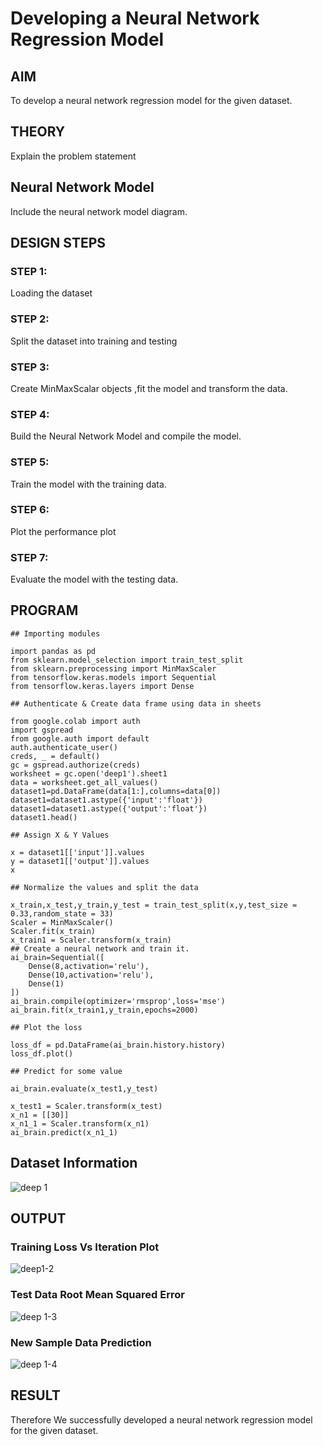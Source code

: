 # Developing a Neural Network Regression Model

## AIM

To develop a neural network regression model for the given dataset.

## THEORY

Explain the problem statement

## Neural Network Model

Include the neural network model diagram.

## DESIGN STEPS

### STEP 1:

Loading the dataset

### STEP 2:

Split the dataset into training and testing

### STEP 3:

Create MinMaxScalar objects ,fit the model and transform the data.

### STEP 4:

Build the Neural Network Model and compile the model.

### STEP 5:

Train the model with the training data.

### STEP 6:

Plot the performance plot

### STEP 7:

Evaluate the model with the testing data.

## PROGRAM
```
## Importing modules

import pandas as pd
from sklearn.model_selection import train_test_split
from sklearn.preprocessing import MinMaxScaler
from tensorflow.keras.models import Sequential
from tensorflow.keras.layers import Dense

## Authenticate & Create data frame using data in sheets

from google.colab import auth
import gspread
from google.auth import default
auth.authenticate_user()
creds, _ = default()
gc = gspread.authorize(creds)
worksheet = gc.open('deep1').sheet1
data = worksheet.get_all_values()
dataset1=pd.DataFrame(data[1:],columns=data[0])
dataset1=dataset1.astype({'input':'float'})
dataset1=dataset1.astype({'output':'float'})
dataset1.head()

## Assign X & Y Values

x = dataset1[['input']].values
y = dataset1[['output']].values
x

## Normalize the values and split the data

x_train,x_test,y_train,y_test = train_test_split(x,y,test_size = 0.33,random_state = 33)
Scaler = MinMaxScaler()
Scaler.fit(x_train)
x_train1 = Scaler.transform(x_train)
## Create a neural network and train it.
ai_brain=Sequential([
    Dense(8,activation='relu'),
    Dense(10,activation='relu'),
    Dense(1)
])
ai_brain.compile(optimizer='rmsprop',loss='mse')
ai_brain.fit(x_train1,y_train,epochs=2000)

## Plot the loss

loss_df = pd.DataFrame(ai_brain.history.history)
loss_df.plot()

## Predict for some value

ai_brain.evaluate(x_test1,y_test)

x_test1 = Scaler.transform(x_test)
x_n1 = [[30]]
x_n1_1 = Scaler.transform(x_n1)
ai_brain.predict(x_n1_1)
```

## Dataset Information

![deep 1](https://github.com/yashaswimitta/basic-nn-model/assets/94619247/2262be68-15f8-4ad8-891c-3725df58576e)


## OUTPUT

### Training Loss Vs Iteration Plot

![deep1-2](https://github.com/yashaswimitta/basic-nn-model/assets/94619247/4e48aa77-053e-4762-9c56-c88abe7c55b3)


### Test Data Root Mean Squared Error

![deep 1-3](https://github.com/yashaswimitta/basic-nn-model/assets/94619247/a274ebec-99c8-415b-941f-a05009dc454e)


### New Sample Data Prediction
![deep 1-4](https://github.com/yashaswimitta/basic-nn-model/assets/94619247/78c87756-0bbe-4907-bdf7-37f659aaa3d0)



## RESULT
Therefore We successfully developed a neural network regression model for the given dataset.
